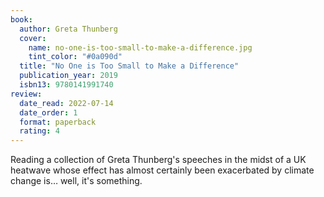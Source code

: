 ```yaml
---
book:
  author: Greta Thunberg
  cover:
    name: no-one-is-too-small-to-make-a-difference.jpg
    tint_color: "#0a090d"
  title: "No One is Too Small to Make a Difference"
  publication_year: 2019
  isbn13: 9780141991740
review:
  date_read: 2022-07-14
  date_order: 1
  format: paperback
  rating: 4
---
```


Reading a collection of Greta Thunberg's speeches in the midst of a UK heatwave whose effect has almost certainly been exacerbated by climate change is… well, it's something.

